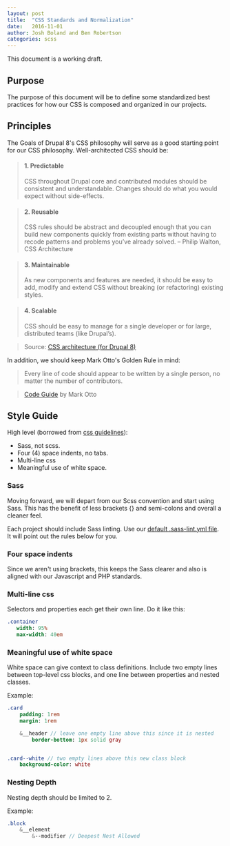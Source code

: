```yaml
---
layout: post
title:  "CSS Standards and Normalization"
date:   2016-11-01
author: Josh Boland and Ben Robertson
categories: scss
---
```


This document is a working draft.

## Purpose
The purpose of this document will be to define some standardized best practices for how our CSS is composed and organized in our projects.

## Principles
The Goals of Drupal 8's CSS philosophy will serve as a good starting point for our CSS philosophy. Well-architected CSS should be:

>#### 1. Predictable
>CSS throughout Drupal core and contributed modules should be consistent and understandable. Changes should do what you would expect without side-effects.

>#### 2. Reusable
>CSS rules should be abstract and decoupled enough that you can build new components quickly from existing parts without having to recode patterns and problems you’ve already solved. – Philip Walton, CSS Architecture

>#### 3. Maintainable
>As new components and features are needed, it should be easy to add, modify and extend CSS without breaking (or refactoring) existing styles.

>#### 4. Scalable
>CSS should be easy to manage for a single developer or for large, distributed teams (like Drupal’s).

>Source:  [CSS architecture (for Drupal 8)](https://www.drupal.org/docs/develop/standards/css/css-architecture-for-drupal-8)

In addition, we should keep Mark Otto's Golden Rule in mind:

> Every line of code should appear to be written by a single person, no matter the number of contributors.

> [Code Guide](http://codeguide.co/#golden-rule) by Mark Otto

## Style Guide

High level (borrowed from [css guidelines](http://cssguidelin.es/#syntax-and-formatting)):
 - Sass, not scss.
 - Four (4) space indents, no tabs.
 - Multi-line css
 - Meaningful use of white space.

### Sass
 Moving forward, we will depart from our Scss convention and start using Sass. This has the benefit of less brackets {} and semi-colons and overall a cleaner feel.

 Each project should include Sass linting. Use our [default .sass-lint.yml file](https://gist.github.com/mergeweb/d317ffde258f718a2aa0d033161ac2fc). It will point out the rules below for you.

### Four space indents
 Since we aren't using brackets, this keeps the Sass clearer and also is aligned with our Javascript and PHP standards.

### Multi-line css
 Selectors and properties each get their own line. Do it like this:
 ```sass
.container
    width: 95%
    max-width: 40em
 ```

### Meaningful use of white space
White space can give context to class definitions. Include two empty lines between top-level css blocks, and one line between properties and nested classes.

Example:
```sass
.card
    padding: 1rem
    margin: 1rem

    &__header // leave one empty line above this since it is nested
        border-bottom: 1px solid gray


.card--white // two empty lines above this new class block
    background-color: white


```

### Nesting Depth
Nesting depth should be limited to 2.

Example:
```sass
.block
    &__element
        &--modifier // Deepest Nest Allowed


```
